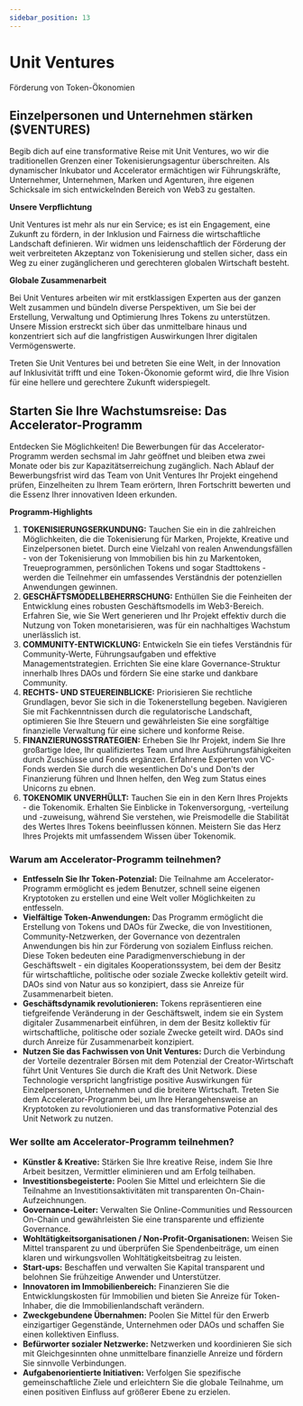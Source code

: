 ```yaml
---
sidebar_position: 13
---
```


# Unit Ventures

Förderung von Token-Ökonomien

## Einzelpersonen und Unternehmen stärken ($VENTURES)

Begib dich auf eine transformative Reise mit Unit Ventures, wo wir die traditionellen Grenzen einer Tokenisierungsagentur überschreiten. Als dynamischer Inkubator und Accelerator ermächtigen wir Führungskräfte, Unternehmer, Unternehmen, Marken und Agenturen, ihre eigenen Schicksale im sich entwickelnden Bereich von Web3 zu gestalten.

**Unsere Verpflichtung**

Unit Ventures ist mehr als nur ein Service; es ist ein Engagement, eine Zukunft zu fördern, in der Inklusion und Fairness die wirtschaftliche Landschaft definieren. Wir widmen uns leidenschaftlich der Förderung der weit verbreiteten Akzeptanz von Tokenisierung und stellen sicher, dass ein Weg zu einer zugänglicheren und gerechteren globalen Wirtschaft besteht.

**Globale Zusammenarbeit**

Bei Unit Ventures arbeiten wir mit erstklassigen Experten aus der ganzen Welt zusammen und bündeln diverse Perspektiven, um Sie bei der Erstellung, Verwaltung und Optimierung Ihres Tokens zu unterstützen. Unsere Mission erstreckt sich über das unmittelbare hinaus und konzentriert sich auf die langfristigen Auswirkungen Ihrer digitalen Vermögenswerte.

Treten Sie Unit Ventures bei und betreten Sie eine Welt, in der Innovation auf Inklusivität trifft und eine Token-Ökonomie geformt wird, die Ihre Vision für eine hellere und gerechtere Zukunft widerspiegelt.

## Starten Sie Ihre Wachstumsreise: Das Accelerator-Programm

Entdecken Sie Möglichkeiten! Die Bewerbungen für das Accelerator-Programm werden sechsmal im Jahr geöffnet und bleiben etwa zwei Monate oder bis zur Kapazitätserreichung zugänglich. Nach Ablauf der Bewerbungsfrist wird das Team von Unit Ventures Ihr Projekt eingehend prüfen, Einzelheiten zu Ihrem Team erörtern, Ihren Fortschritt bewerten und die Essenz Ihrer innovativen Ideen erkunden.

**Programm-Highlights**

1. **TOKENISIERUNGSERKUNDUNG:** Tauchen Sie ein in die zahlreichen Möglichkeiten, die die Tokenisierung für Marken, Projekte, Kreative und Einzelpersonen bietet. Durch eine Vielzahl von realen Anwendungsfällen - von der Tokenisierung von Immobilien bis hin zu Markentoken, Treueprogrammen, persönlichen Tokens und sogar Stadttokens - werden die Teilnehmer ein umfassendes Verständnis der potenziellen Anwendungen gewinnen.
2. **GESCHÄFTSMODELLBEHERRSCHUNG:** Enthüllen Sie die Feinheiten der Entwicklung eines robusten Geschäftsmodells im Web3-Bereich. Erfahren Sie, wie Sie Wert generieren und Ihr Projekt effektiv durch die Nutzung von Token monetarisieren, was für ein nachhaltiges Wachstum unerlässlich ist.
3. **COMMUNITY-ENTWICKLUNG:** Entwickeln Sie ein tiefes Verständnis für Community-Werte, Führungsaufgaben und effektive Managementstrategien. Errichten Sie eine klare Governance-Struktur innerhalb Ihres DAOs und fördern Sie eine starke und dankbare Community.
4. **RECHTS- UND STEUEREINBLICKE:** Priorisieren Sie rechtliche Grundlagen, bevor Sie sich in die Tokenerstellung begeben. Navigieren Sie mit Fachkenntnissen durch die regulatorische Landschaft, optimieren Sie Ihre Steuern und gewährleisten Sie eine sorgfältige finanzielle Verwaltung für eine sichere und konforme Reise.
5. **FINANZIERUNGSSTRATEGIEN:** Erheben Sie Ihr Projekt, indem Sie Ihre großartige Idee, Ihr qualifiziertes Team und Ihre Ausführungsfähigkeiten durch Zuschüsse und Fonds ergänzen. Erfahrene Experten von VC-Fonds werden Sie durch die wesentlichen Do's und Don'ts der Finanzierung führen und Ihnen helfen, den Weg zum Status eines Unicorns zu ebnen.
6. **TOKENOMIK UNVERHÜLLT:** Tauchen Sie ein in den Kern Ihres Projekts - die Tokenomik. Erhalten Sie Einblicke in Tokenversorgung, -verteilung und -zuweisung, während Sie verstehen, wie Preismodelle die Stabilität des Wertes Ihres Tokens beeinflussen können. Meistern Sie das Herz Ihres Projekts mit umfassendem Wissen über Tokenomik.

### Warum am Accelerator-Programm teilnehmen?

- **Entfesseln Sie Ihr Token-Potenzial:** Die Teilnahme am Accelerator-Programm ermöglicht es jedem Benutzer, schnell seine eigenen Kryptotoken zu erstellen und eine Welt voller Möglichkeiten zu entfesseln.
- **Vielfältige Token-Anwendungen:** Das Programm ermöglicht die Erstellung von Tokens und DAOs für Zwecke, die von Investitionen, Community-Netzwerken, der Governance von dezentralen Anwendungen bis hin zur Förderung von sozialem Einfluss reichen. Diese Token bedeuten eine Paradigmenverschiebung in der Geschäftswelt - ein digitales Kooperationssystem, bei dem der Besitz für wirtschaftliche, politische oder soziale Zwecke kollektiv geteilt wird. DAOs sind von Natur aus so konzipiert, dass sie Anreize für Zusammenarbeit bieten.
- **Geschäftsdynamik revolutionieren:** Tokens repräsentieren eine tiefgreifende Veränderung in der Geschäftswelt, indem sie ein System digitaler Zusammenarbeit einführen, in dem der Besitz kollektiv für wirtschaftliche, politische oder soziale Zwecke geteilt wird. DAOs sind durch Anreize für Zusammenarbeit konzipiert.
- **Nutzen Sie das Fachwissen von Unit Ventures:** Durch die Verbindung der Vorteile dezentraler Börsen mit dem Potenzial der Creator-Wirtschaft führt Unit Ventures Sie durch die Kraft des Unit Network. Diese Technologie verspricht langfristige positive Auswirkungen für Einzelpersonen, Unternehmen und die breitere Wirtschaft. Treten Sie dem Accelerator-Programm bei, um Ihre Herangehensweise an Kryptotoken zu revolutionieren und das transformative Potenzial des Unit Network zu nutzen.

### Wer sollte am Accelerator-Programm teilnehmen?

- **Künstler & Kreative:** Stärken Sie Ihre kreative Reise, indem Sie Ihre Arbeit besitzen, Vermittler eliminieren und am Erfolg teilhaben.
- **Investitionsbegeisterte:** Poolen Sie Mittel und erleichtern Sie die Teilnahme an Investitionsaktivitäten mit transparenten On-Chain-Aufzeichnungen.
- **Governance-Leiter:** Verwalten Sie Online-Communities und Ressourcen On-Chain und gewährleisten Sie eine transparente und effiziente Governance.
- **Wohltätigkeitsorganisationen / Non-Profit-Organisationen:** Weisen Sie Mittel transparent zu und überprüfen Sie Spendenbeiträge, um einen klaren und wirkungsvollen Wohltätigkeitsbeitrag zu leisten.
- **Start-ups:** Beschaffen und verwalten Sie Kapital transparent und belohnen Sie frühzeitige Anwender und Unterstützer.
- **Innovatoren im Immobilienbereich:** Finanzieren Sie die Entwicklungskosten für Immobilien und bieten Sie Anreize für Token-Inhaber, die die Immobilienlandschaft verändern.
- **Zweckgebundene Übernahmen:** Poolen Sie Mittel für den Erwerb einzigartiger Gegenstände, Unternehmen oder DAOs und schaffen Sie einen kollektiven Einfluss.
- **Befürworter sozialer Netzwerke:** Netzwerken und koordinieren Sie sich mit Gleichgesinnten ohne unmittelbare finanzielle Anreize und fördern Sie sinnvolle Verbindungen.
- **Aufgabenorientierte Initiativen:** Verfolgen Sie spezifische gemeinschaftliche Ziele und erleichtern Sie die globale Teilnahme, um einen positiven Einfluss auf größerer Ebene zu erzielen.
